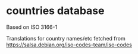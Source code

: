 # countries database

Based on ISO 3166-1 

Translations for country names/etc fetched from https://salsa.debian.org/iso-codes-team/iso-codes

